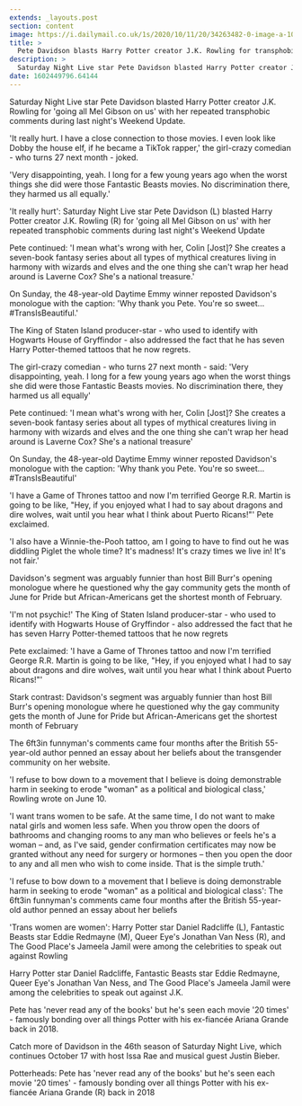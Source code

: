 ```yaml
--- 
extends: _layouts.post 
section: content 
image: https://i.dailymail.co.uk/1s/2020/10/11/20/34263482-0-image-a-108_1602443783275.jpg 
title: > 
  Pete Davidson blasts Harry Potter creator J.K. Rowling for transphobia: 'What's wrong with her?' 
description: > 
  Saturday Night Live star Pete Davidson blasted Harry Potter creator J.K. Rowling for 'going all Mel Gibson on us' with her repeated transphobic comments during last night's Weekend Update.'It really hurt': Saturday Night Live star Pete Davidson (L) blasted Harry Potter creator J.K. Rowling (R) for 'going all Mel Gibson on us' with her repeated transphobic comments during last night's Weekend UpdatePete continued: 'I mean what's wrong with her, Colin [Jost]?On Sunday, the 48-year-old Daytime Emmy winner reposted Davidson's monologue with the caption: 'Why thank you Pete.She's a national treasure'On Sunday, the 48-year-old Daytime Emmy winner reposted Davidson's monologue with the caption: 'Why thank you Pete.Potterheads: Pete has 'never read any of the books' but he's seen each movie '20 times' - famously bonding over all things Potter with his ex-fiancée Ariana Grande (R) back in 2018 
date: 1602449796.64144 
--- 
```

Saturday Night Live star Pete Davidson blasted Harry Potter creator J.K. Rowling for 'going all Mel Gibson on us' with her repeated transphobic comments during last night's Weekend Update.

'It really hurt. I have a close connection to those movies. I even look like Dobby the house elf, if he became a TikTok rapper,' the girl-crazy comedian - who turns 27 next month - joked.

'Very disappointing, yeah. I long for a few young years ago when the worst things she did were those Fantastic Beasts movies. No discrimination there, they harmed us all equally.'

'It really hurt': Saturday Night Live star Pete Davidson (L) blasted Harry Potter creator J.K. Rowling (R) for 'going all Mel Gibson on us' with her repeated transphobic comments during last night's Weekend Update

Pete continued: 'I mean what's wrong with her, Colin [Jost]? She creates a seven-book fantasy series about all types of mythical creatures living in harmony with wizards and elves and the one thing she can't wrap her head around is Laverne Cox? She's a national treasure.'

On Sunday, the 48-year-old Daytime Emmy winner reposted Davidson's monologue with the caption: 'Why thank you Pete. You're so sweet... #TransIsBeautiful.'

The King of Staten Island producer-star - who used to identify with Hogwarts House of Gryffindor - also addressed the fact that he has seven Harry Potter-themed tattoos that he now regrets.

The girl-crazy comedian - who turns 27 next month - said: 'Very disappointing, yeah. I long for a few young years ago when the worst things she did were those Fantastic Beasts movies. No discrimination there, they harmed us all equally'

Pete continued: 'I mean what's wrong with her, Colin [Jost]? She creates a seven-book fantasy series about all types of mythical creatures living in harmony with wizards and elves and the one thing she can't wrap her head around is Laverne Cox? She's a national treasure'

On Sunday, the 48-year-old Daytime Emmy winner reposted Davidson's monologue with the caption: 'Why thank you Pete. You're so sweet... #TransIsBeautiful'

'I have a Game of Thrones tattoo and now I'm terrified George R.R. Martin is going to be like, "Hey, if you enjoyed what I had to say about dragons and dire wolves, wait until you hear what I think about Puerto Ricans!"' Pete exclaimed.

'I also have a Winnie-the-Pooh tattoo, am I going to have to find out he was diddling Piglet the whole time? It's madness! It's crazy times we live in! It's not fair.'

Davidson's segment was arguably funnier than host Bill Burr's opening monologue where he questioned why the gay community gets the month of June for Pride but African-Americans get the shortest month of February.

'I'm not psychic!' The King of Staten Island producer-star - who used to identify with Hogwarts House of Gryffindor - also addressed the fact that he has seven Harry Potter-themed tattoos that he now regrets

Pete exclaimed: 'I have a Game of Thrones tattoo and now I'm terrified George R.R. Martin is going to be like, "Hey, if you enjoyed what I had to say about dragons and dire wolves, wait until you hear what I think about Puerto Ricans!"'

Stark contrast: Davidson's segment was arguably funnier than host Bill Burr's opening monologue where he questioned why the gay community gets the month of June for Pride but African-Americans get the shortest month of February

The 6ft3in funnyman's comments came four months after the British 55-year-old author penned an essay about her beliefs about the transgender community on her website.

'I refuse to bow down to a movement that I believe is doing demonstrable harm in seeking to erode "woman" as a political and biological class,' Rowling wrote on June 10.

'I want trans women to be safe. At the same time, I do not want to make natal girls and women less safe. When you throw open the doors of bathrooms and changing rooms to any man who believes or feels he's a woman – and, as I've said, gender confirmation certificates may now be granted without any need for surgery or hormones – then you open the door to any and all men who wish to come inside. That is the simple truth.'

'I refuse to bow down to a movement that I believe is doing demonstrable harm in seeking to erode "woman" as a political and biological class': The 6ft3in funnyman's comments came four months after the British 55-year-old author penned an essay about her beliefs

'Trans women are women': Harry Potter star Daniel Radcliffe (L), Fantastic Beasts star Eddie Redmayne (M), Queer Eye's Jonathan Van Ness (R), and The Good Place's Jameela Jamil were among the celebrities to speak out against Rowling

Harry Potter star Daniel Radcliffe, Fantastic Beasts star Eddie Redmayne, Queer Eye's Jonathan Van Ness, and The Good Place's Jameela Jamil were among the celebrities to speak out against J.K.

Pete has 'never read any of the books' but he's seen each movie '20 times' - famously bonding over all things Potter with his ex-fiancée Ariana Grande back in 2018.

Catch more of Davidson in the 46th season of Saturday Night Live, which continues October 17 with host Issa Rae and musical guest Justin Bieber.

Potterheads: Pete has 'never read any of the books' but he's seen each movie '20 times' - famously bonding over all things Potter with his ex-fiancée Ariana Grande (R) back in 2018